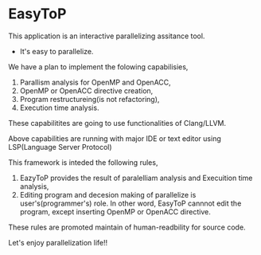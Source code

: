 # EasyToP
This application is an interactive parallelizing assitance tool.

* It's easy to parallelize.

We have a plan to implement the folowing capabilisies,

1. Parallism analysis for OpenMP and OpenACC,
2. OpenMP or OpenACC directive creation,
3. Program restructureing(is not refactoring),
4. Execution time analysis.

These capabilitites are going to use functionalities of Clang/LLVM.

Above capabilities are running with major IDE or text editor using LSP(Language Server Protocol)

This framework is inteded the following rules,

1. EazyToP provides the result of paralelliam analysis and Execuition time analysis,
2. Editing program and decesion making of parallelize is user's(programmer's) role. In other word, EasyToP cannnot edit the program, except inserting OpenMP or OpenACC directive.

These rules are promoted maintain of human-readbility for source code. 

Let's enjoy parallelization life!!
